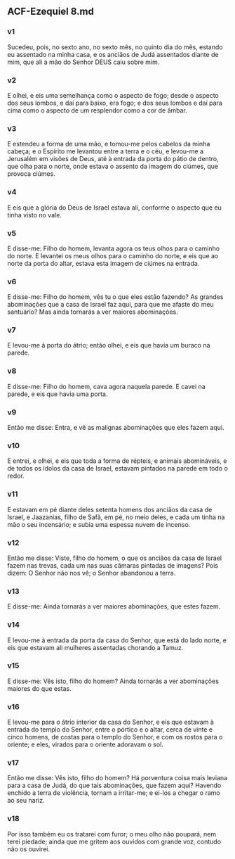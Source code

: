 ## ACF-Ezequiel 8.md
### v1
 Sucedeu, pois, no sexto ano, no sexto mês, no quinto dia do mês, estando eu assentado na minha casa, e os anciãos de Judá assentados diante de mim, que ali a mão do Senhor DEUS caiu sobre mim.
### v2
 E olhei, e eis uma semelhança como o aspecto de fogo; desde o aspecto dos seus lombos, e daí para baixo, era fogo; e dos seus lombos e daí para cima como o aspecto de um resplendor como a cor de âmbar.
### v3
 E estendeu a forma de uma mão, e tomou-me pelos cabelos da minha cabeça; e o Espírito me levantou entre a terra e o céu, e levou-me a Jerusalém em visões de Deus, até à entrada da porta do pátio de dentro, que olha para o norte, onde estava o assento da imagem do ciúmes, que provoca ciúmes.
### v4
 E eis que a glória do Deus de Israel estava ali, conforme o aspecto que eu tinha visto no vale.
### v5
 E disse-me: Filho do homem, levanta agora os teus olhos para o caminho do norte. E levantei os meus olhos para o caminho do norte, e eis que ao norte da porta do altar, estava esta imagem de ciúmes na entrada.
### v6
 E disse-me: Filho do homem, vês tu o que eles estão fazendo? As grandes abominações que a casa de Israel faz aqui, para que me afaste do meu santuário? Mas ainda tornarás a ver maiores abominações.
### v7
 E levou-me à porta do átrio; então olhei, e eis que havia um buraco na parede.
### v8
 E disse-me: Filho do homem, cava agora naquela parede. E cavei na parede, e eis que havia uma porta.
### v9
 Então me disse: Entra, e vê as malignas abominações que eles fazem aqui.
### v10
 E entrei, e olhei, e eis que toda a forma de répteis, e animais abomináveis, e de todos os ídolos da casa de Israel, estavam pintados na parede em todo o redor.
### v11
 E estavam em pé diante deles setenta homens dos anciãos da casa de Israel, e Jaazanias, filho de Safã, em pé, no meio deles, e cada um tinha na mão o seu incensário; e subia uma espessa nuvem de incenso.
### v12
 Então me disse: Viste, filho do homem, o que os anciãos da casa de Israel fazem nas trevas, cada um nas suas câmaras pintadas de imagens? Pois dizem: O Senhor não nos vê; o Senhor abandonou a terra.
### v13
 E disse-me: Ainda tornarás a ver maiores abominações, que estes fazem.
### v14
 E levou-me à entrada da porta da casa do Senhor, que está do lado norte, e eis que estavam ali mulheres assentadas chorando a Tamuz.
### v15
 E disse-me: Vês isto, filho do homem? Ainda tornarás a ver abominações maiores do que estas.
### v16
 E levou-me para o átrio interior da casa do Senhor, e eis que estavam à entrada do templo do Senhor, entre o pórtico e o altar, cerca de vinte e cinco homens, de costas para o templo do Senhor, e com os rostos para o oriente; e eles, virados para o oriente adoravam o sol.
### v17
 Então me disse: Vês isto, filho do homem? Há porventura coisa mais leviana para a casa de Judá, do que tais abominações, que fazem aqui? Havendo enchido a terra de violência, tornam a irritar-me; e ei-los a chegar o ramo ao seu nariz.
### v18
 Por isso também eu os tratarei com furor; o meu olho não poupará, nem terei piedade; ainda que me gritem aos ouvidos com grande voz, contudo não os ouvirei.
